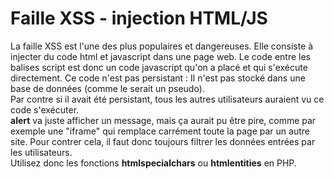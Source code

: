 # Faille XSS - injection HTML/JS

La faille XSS est l'une des plus populaires et dangereuses. Elle consiste à injecter du code html et javascript dans une page web. Le code entre les balises script est donc un code javascript qu'on a placé et qui s'exécute directement. Ce code n'est pas persistant : Il n'est pas stocké dans une base de données \(comme le serait un pseudo\).  
Par contre si il avait été persistant, tous les autres utilisateurs auraient vu ce code s'exécuter.  
**alert** va juste afficher un message, mais ça aurait pu être pire, comme par exemple une "iframe" qui remplace carrément toute la page par un autre site. Pour contrer cela, il faut donc toujours filtrer les données entrées par les utilisateurs.   
Utilisez donc les fonctions **htmlspecialchars** ou **htmlentities** en PHP.

